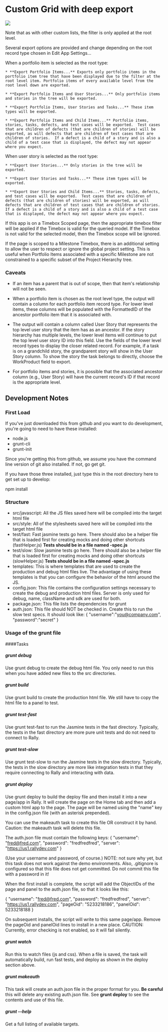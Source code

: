# Custom Grid with deep export

![](screenshot.png)

Note that as with other custom lists, the filter is only applied at the root level.

Several export options are provided and change depending on the root record type
chosen in Edit App Settings...

When a portfolio item is selected as the root type:

    * **Export Portfolio Items...** Exports only portfolio items in the portfolio item tree that have been displayed due to the filter at the root level item. Portfolio items of every available level from the root level down are exported.

    * **Export Portfolio Items and User Stories...** Only portfolio items and stories in the tree will be exported.

    * **Export Portfolio Items, User Stories and Tasks...** These item types will be exported.

    * **Export Portfolio Items and Child Items...** Portfolio items, stories, tasks, defects, and test cases will be exported.  Test cases that are children of defects (that are children of stories) will be exported, as will defects that are children of test cases that are children of stories.  If a defect is a child of a story and is also a child of a test case that is displayed, the defect may not appear where you expect.


When user story is selected as the root type:

    * **Export User Stories...** Only stories in the tree will be exported.

    * **Export User Stories and Tasks...** These item types will be exported.

    * **Export User Stories and Child Items...** Stories, tasks, defects, and test cases will be exported.  Test cases that are children of defects (that are children of stories) will be exported, as will defects that are children of test cases that are children of stories.  If a defect is a child of a story and is also a child of a test case that is displayed, the defect may not appear where you expect.

If this app is on a Timebox Scoped page, then the appropriate timebox filter
will be applied if the Timebox is valid for the queried model.  If the Timebox
is not valid for the selected model, then the Timebox scope will be ignored.

If the page is scoped to a Milestone Timebox, there is an additional setting
to allow the user to respect or ignore the global project setting. This is
useful when Portfolio Items associated with a specific Milestone are not
constrained to a specific subset of the Project Hierarchy tree.

### Caveats
* If an item has a parent that is out of scope, then that item's relationship will not be seen.

* When a portfolio item is chosen as the root level type, the output will contain a column for each portfolio item record type.  For lower level items, these columns will be populated with the FormattedID of the ancestor portfolio item that it is associated with.  

* The output will contain a column called User Story that represents the top level user story that the item has as an ancestor.  If the story hierarchy has multiple levels, the lower level items will continue to put the top level user story ID into this field.  Use the fields of the lower level record types to display the closer related record.  For example, if a task is on a grandchild story, the grandparent story will show in the User Story column.  To show the story the task belongs to directly, choose the WorkProduct field to export.

* For portfolio items and stories, it is possible that the associated ancestor column (e.g., User Story) will have the current record's ID if that record is the appropriate level.  

## Development Notes

### First Load

If you've just downloaded this from github and you want to do development,
you're going to need to have these installed:

 * node.js
 * grunt-cli
 * grunt-init

Since you're getting this from github, we assume you have the command line
version of git also installed.  If not, go get git.

If you have those three installed, just type this in the root directory here
to get set up to develop:

  npm install

### Structure

  * src/javascript:  All the JS files saved here will be compiled into the
  target html file
  * src/style: All of the stylesheets saved here will be compiled into the
  target html file
  * test/fast: Fast jasmine tests go here.  There should also be a helper
  file that is loaded first for creating mocks and doing other shortcuts
  (fastHelper.js) **Tests should be in a file named <something>-spec.js**
  * test/slow: Slow jasmine tests go here.  There should also be a helper
  file that is loaded first for creating mocks and doing other shortcuts
  (slowHelper.js) **Tests should be in a file named <something>-spec.js**
  * templates: This is where templates that are used to create the production
  and debug html files live.  The advantage of using these templates is that
  you can configure the behavior of the html around the JS.
  * config.json: This file contains the configuration settings necessary to
  create the debug and production html files.  Server is only used for debug,
  name, className and sdk are used for both.
  * package.json: This file lists the dependencies for grunt
  * auth.json: This file should NOT be checked in.  Create this to run the
  slow test specs.  It should look like:
    {
        "username":"you@company.com",
        "password":"secret"
    }

### Usage of the grunt file
####Tasks

##### grunt debug

Use grunt debug to create the debug html file.  You only need to run this when you have added new files to
the src directories.

##### grunt build

Use grunt build to create the production html file.  We still have to copy the html file to a panel to test.

##### grunt test-fast

Use grunt test-fast to run the Jasmine tests in the fast directory.  Typically, the tests in the fast
directory are more pure unit tests and do not need to connect to Rally.

##### grunt test-slow

Use grunt test-slow to run the Jasmine tests in the slow directory.  Typically, the tests in the slow
directory are more like integration tests in that they require connecting to Rally and interacting with
data.

##### grunt deploy

Use grunt deploy to build the deploy file and then install it into a new page/app in Rally.  It will create the page on the Home tab and then add a custom html app to the page.  The page will be named using the "name" key in the config.json file (with an asterisk prepended).

You can use the makeauth task to create this file OR construct it by hand.  Caution: the
makeauth task will delete this file.

The auth.json file must contain the following keys:
{
    "username": "fred@fred.com",
    "password": "fredfredfred",
    "server": "https://us1.rallydev.com"
}

(Use your username and password, of course.)  NOTE: not sure why yet, but this task does not work against the demo environments.  Also, .gitignore is configured so that this file does not get committed.  Do not commit this file with a password in it!

When the first install is complete, the script will add the ObjectIDs of the page and panel to the auth.json file, so that it looks like this:

{
    "username": "fred@fred.com",
    "password": "fredfredfred",
    "server": "https://us1.rallydev.com",
    "pageOid": "5233218186",
    "panelOid": 5233218188
}

On subsequent installs, the script will write to this same page/app. Remove the
pageOid and panelOid lines to install in a new place.  CAUTION:  Currently, error checking is not enabled, so it will fail silently.

##### grunt watch

Run this to watch files (js and css).  When a file is saved, the task will automatically build, run fast tests, and deploy as shown in the deploy section above.

##### grunt makeauth

This task will create an auth.json file in the proper format for you.  **Be careful** this will delete any existing auth.json file.  See **grunt deploy** to see the contents and use of this file.

##### grunt --help  

Get a full listing of available targets.
